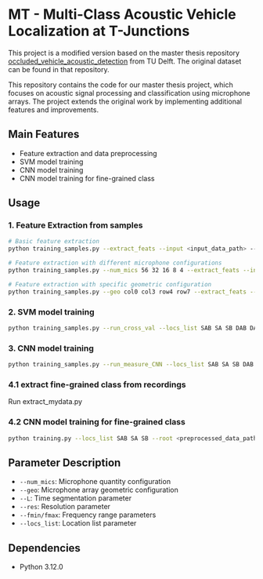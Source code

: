 # MT - Multi-Class Acoustic Vehicle Localization at T-Junctions

This project is a modified version based on the master thesis repository [occluded_vehicle_acoustic_detection](https://github.com/tudelft-iv/occluded_vehicle_acoustic_detection.git) from TU Delft. The original dataset can be found in that repository.

This repository contains the code for our master thesis project, which focuses on acoustic signal processing and classification using microphone arrays. The project extends the original work by implementing additional features and improvements.

## Main Features

- Feature extraction and data preprocessing
- SVM model training
- CNN model training
- CNN model training for fine-grained class

## Usage

### 1. Feature Extraction from samples
```bash
# Basic feature extraction
python training_samples.py --extract_feats --input <input_data_path> --save_path <save_path>

# Feature extraction with different microphone configurations
python training_samples.py --num_mics 56 32 16 8 4 --extract_feats --input <input_data_path> --save_path <save_path> --L 2 4 8 16 --res 30 60 120 240 360 --fmin 20 50 1500 --fmax 50 1500 3000

# Feature extraction with specific geometric configuration
python training_samples.py --geo col0 col3 row4 row7 --extract_feats --input <input_data_path> --save_path <save_path> --L 2 4 8 16 --res 30 60 120 240 360 --fmin 20 50 1500 --fmax 50 1500 3000
```

### 2. SVM model training
```bash
python training_samples.py --run_cross_val --locs_list SAB SA SB DAB DA DB --root <preprocessed_data_path>
```

### 3. CNN model training
```bash
python training_samples.py --run_measure_CNN --locs_list SAB SA SB DAB DA DB --root <preprocessed_data_path>
```

### 4.1 extract fine-grained class from recordings
Run extract_mydata.py

### 4.2 CNN model training for fine-grained class
```bash
python training.py --locs_list SAB SA SB --root <preprocessed_data_path>
```

## Parameter Description

- `--num_mics`: Microphone quantity configuration
- `--geo`: Microphone array geometric configuration
- `--L`: Time segmentation parameter
- `--res`: Resolution parameter
- `--fmin/fmax`: Frequency range parameters
- `--locs_list`: Location list parameter

## Dependencies

- Python 3.12.0